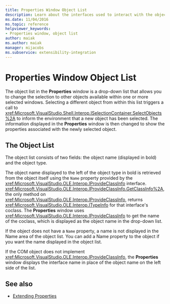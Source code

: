```yaml
---
title: Properties Window Object List
description: Learn about the interfaces used to interact with the object list in the Properties window in the Visual Studio IDE.
ms.date: 11/04/2016
ms.topic: reference
helpviewer_keywords:
- Properties window, object list
author: maiak
ms.author: maiak
manager: mijacobs
ms.subservice: extensibility-integration
---
```

# Properties Window Object List

The object list in the **Properties** window is a drop-down list that allows you to change the selection to other objects available within one or more selected windows. Selecting a different object from within this list triggers a call to <xref:Microsoft.VisualStudio.Shell.Interop.ISelectionContainer.SelectObjects%2A> to inform the environment that a new object has been selected. The information displayed in the **Properties** window is then changed to show the properties associated with the newly selected object.

## The Object List
 The object list consists of two fields: the object name (displayed in bold) and the object type.

 The object name displayed to the left of the object type in bold is retrieved from the object itself using the `Name` property provided by the <xref:Microsoft.VisualStudio.OLE.Interop.IProvideClassInfo> interface. <xref:Microsoft.VisualStudio.OLE.Interop.IProvideClassInfo.GetClassInfo%2A>, the only method on <xref:Microsoft.VisualStudio.OLE.Interop.IProvideClassInfo>, returns <xref:Microsoft.VisualStudio.OLE.Interop.ITypeInfo> for that interface's coclass. The **Properties** window uses <xref:Microsoft.VisualStudio.OLE.Interop.IProvideClassInfo> to get the name of the coclass, which is displayed as the object name in the drop-down list.

 If the object does not have a `Name` property, a name is not displayed in the Name area of the object list. You can add a Name property to the object if you want the name displayed in the object list.

 If the COM object does not implement <xref:Microsoft.VisualStudio.OLE.Interop.IProvideClassInfo>, the **Properties** window displays the interface name in place of the object name on the left side of the list.

## See also
- [Extending Properties](../../extensibility/internals/extending-properties.md)
